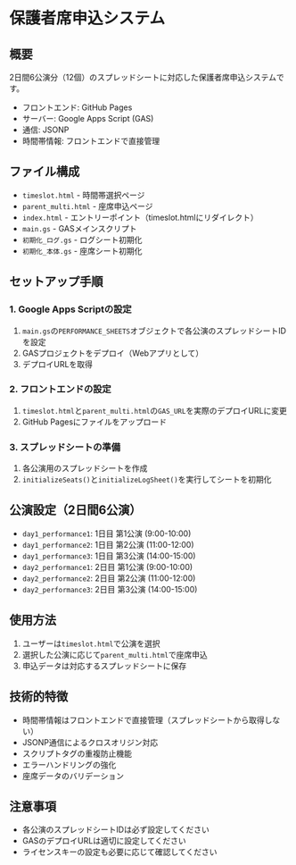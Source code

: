 # 保護者席申込システム

## 概要
2日間6公演分（12個）のスプレッドシートに対応した保護者席申込システムです。
- フロントエンド: GitHub Pages
- サーバー: Google Apps Script (GAS)
- 通信: JSONP
- 時間帯情報: フロントエンドで直接管理

## ファイル構成
- `timeslot.html` - 時間帯選択ページ
- `parent_multi.html` - 座席申込ページ
- `index.html` - エントリーポイント（timeslot.htmlにリダイレクト）
- `main.gs` - GASメインスクリプト
- `初期化_ログ.gs` - ログシート初期化
- `初期化_本体.gs` - 座席シート初期化

## セットアップ手順

### 1. Google Apps Scriptの設定
1. `main.gs`の`PERFORMANCE_SHEETS`オブジェクトで各公演のスプレッドシートIDを設定
2. GASプロジェクトをデプロイ（Webアプリとして）
3. デプロイURLを取得

### 2. フロントエンドの設定
1. `timeslot.html`と`parent_multi.html`の`GAS_URL`を実際のデプロイURLに変更
2. GitHub Pagesにファイルをアップロード

### 3. スプレッドシートの準備
1. 各公演用のスプレッドシートを作成
2. `initializeSeats()`と`initializeLogSheet()`を実行してシートを初期化

## 公演設定（2日間6公演）
- `day1_performance1`: 1日目 第1公演 (9:00-10:00)
- `day1_performance2`: 1日目 第2公演 (11:00-12:00)
- `day1_performance3`: 1日目 第3公演 (14:00-15:00)
- `day2_performance1`: 2日目 第1公演 (9:00-10:00)
- `day2_performance2`: 2日目 第2公演 (11:00-12:00)
- `day2_performance3`: 2日目 第3公演 (14:00-15:00)

## 使用方法
1. ユーザーは`timeslot.html`で公演を選択
2. 選択した公演に応じて`parent_multi.html`で座席申込
3. 申込データは対応するスプレッドシートに保存

## 技術的特徴
- 時間帯情報はフロントエンドで直接管理（スプレッドシートから取得しない）
- JSONP通信によるクロスオリジン対応
- スクリプトタグの重複防止機能
- エラーハンドリングの強化
- 座席データのバリデーション

## 注意事項
- 各公演のスプレッドシートIDは必ず設定してください
- GASのデプロイURLは適切に設定してください
- ライセンスキーの設定も必要に応じて確認してください
